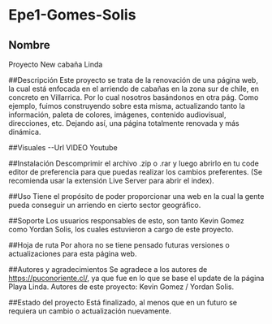 # Epe1-Gomes-Solis


## Nombre
Proyecto New cabaña Linda 

##Descripción 
Este proyecto se trata de la renovación de una página web, la cual está enfocada en el arriendo de cabañas en la zona sur de chile, en concreto en Villarrica. Por lo cual nosotros basándonos en otra pág. Como ejemplo, fuimos construyendo sobre esta misma, actualizando tanto la información, paleta de colores, imágenes, contenido audiovisual, direcciones, etc. Dejando así, una página totalmente renovada y más dinámica. 

##Visuales
--Url VIDEO Youtube 

##Instalación 
Descomprimir el archivo .zip o .rar y luego abrirlo en tu code editor de preferencia para que puedas realizar los cambios preferentes. 
(Se recomienda usar la extensión Live Server para abrir el index).

##Uso
Tiene el propósito de poder proporcionar una web en la cual la gente pueda conseguir un arriendo en cierto sector geográfico.

##Soporte 
Los usuarios responsables de esto, son tanto Kevin Gomez como Yordan Solis, los cuales estuvieron a cargo de este proyecto.

##Hoja de ruta 
Por ahora no se tiene pensado futuras versiones o actualizaciones para esta página web.

##Autores y agradecimientos 
Se agradece a los autores de https://puconoriente.cl/, ya que fue en lo que se base el update de la página Playa Linda.
Autores de este proyecto: Kevin Gomez / Yordan Solis.

##Estado del proyecto
Está finalizado, al menos que en un futuro se requiera un cambio o actualización nuevamente.


